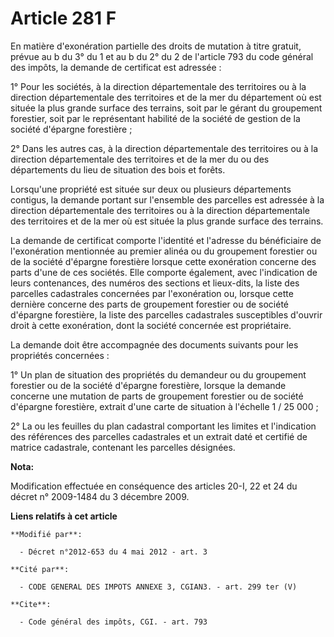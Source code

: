 # Article 281 F

En matière d'exonération partielle des droits de mutation à titre gratuit, prévue au b du 3° du 1 et au b du 2° du 2 de
l'article 793 du code général des impôts, la demande de certificat est adressée : 

1° Pour les sociétés, à la direction départementale des territoires ou à la direction départementale des territoires et de la
mer du département où est située la plus grande surface des terrains, soit par le gérant du groupement forestier, soit par le
représentant habilité de la société de gestion de la société d'épargne forestière ; 

2° Dans les autres cas, à la direction départementale des territoires ou à la direction départementale des territoires et de
la mer du ou des départements du lieu de situation des bois et forêts. 

Lorsqu'une propriété est située sur deux ou plusieurs départements contigus, la demande portant sur l'ensemble des parcelles
est adressée à la direction départementale des territoires ou à la direction départementale des territoires et de la mer où
est située la plus grande surface des terrains. 

La demande de certificat comporte l'identité et l'adresse du bénéficiaire de l'exonération mentionnée au premier alinéa ou du
groupement forestier ou de la société d'épargne forestière lorsque cette exonération concerne des parts d'une de ces
sociétés. Elle comporte également, avec l'indication de leurs contenances, des numéros des sections et lieux-dits, la liste
des parcelles cadastrales concernées par l'exonération ou, lorsque cette dernière concerne des parts de groupement forestier
ou de société d'épargne forestière, la liste des parcelles cadastrales susceptibles d'ouvrir droit à cette exonération, dont
la société concernée est propriétaire. 

La demande doit être accompagnée des documents suivants pour les propriétés concernées : 

1° Un plan de situation des propriétés du demandeur ou du groupement forestier ou de la société d'épargne forestière, lorsque
la demande concerne une mutation de parts de groupement forestier ou de société d'épargne forestière, extrait d'une carte de
situation à l'échelle 1 / 25 000 ; 

2° La ou les feuilles du plan cadastral comportant les limites et l'indication des références des parcelles cadastrales et un
extrait daté et certifié de matrice cadastrale, contenant les parcelles désignées.

**Nota:**

Modification effectuée en conséquence des articles 20-I, 22 et 24 du décret n° 2009-1484 du 3 décembre 2009.

**Liens relatifs à cet article**

	**Modifié par**:

	  - Décret n°2012-653 du 4 mai 2012 - art. 3

	**Cité par**:

	  - CODE GENERAL DES IMPOTS ANNEXE 3, CGIAN3. - art. 299 ter (V)

	**Cite**:

	  - Code général des impôts, CGI. - art. 793
